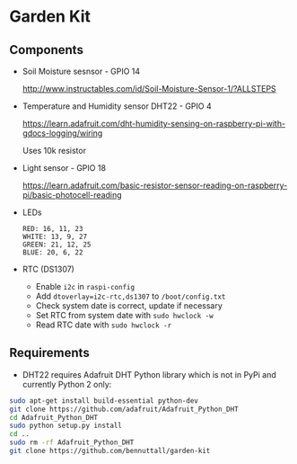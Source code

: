 # Garden Kit

## Components

- Soil Moisture sesnsor - GPIO 14
    
    http://www.instructables.com/id/Soil-Moisture-Sensor-1/?ALLSTEPS

- Temperature and Humidity sensor DHT22 - GPIO 4

    https://learn.adafruit.com/dht-humidity-sensing-on-raspberry-pi-with-gdocs-logging/wiring
    
    Uses 10k resistor

- Light sensor - GPIO 18

    https://learn.adafruit.com/basic-resistor-sensor-reading-on-raspberry-pi/basic-photocell-reading

- LEDs

    ```
    RED: 16, 11, 23
    WHITE: 13, 9, 27
    GREEN: 21, 12, 25
    BLUE: 20, 6, 22
    ```

- RTC (DS1307)

    - Enable `i2c` in `raspi-config`
    - Add `dtoverlay=i2c-rtc,ds1307` to `/boot/config.txt`
    - Check system date is correct, update if necessary
    - Set RTC from system date with `sudo hwclock -w`
    - Read RTC date with `sudo hwclock -r`

## Requirements

- DHT22 requires Adafruit DHT Python library which is not in PyPi and currently Python 2 only:

```bash
sudo apt-get install build-essential python-dev
git clone https://github.com/adafruit/Adafruit_Python_DHT
cd Adafruit_Python_DHT
sudo python setup.py install
cd ..
sudo rm -rf Adafruit_Python_DHT
git clone https://github.com/bennuttall/garden-kit
```
